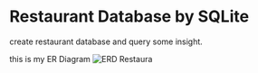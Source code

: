 # Restaurant Database by SQLite

create restaurant database and query some insight.

this is my ER Diagram
![ERD Restaura](https://github.com/xnechx/DataRockie_Bootcamp5_Project/assets/112413866/51be1664-7dc7-45b1-98b8-b3d7b80596b5)



